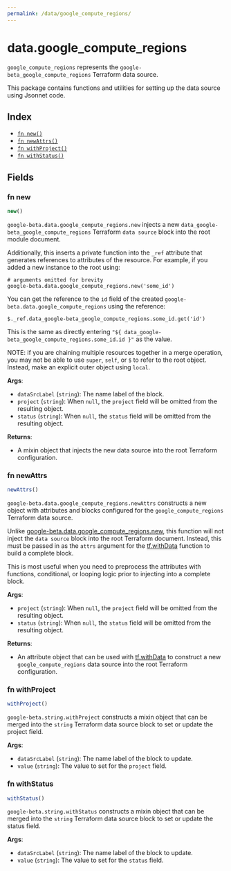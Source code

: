 ```yaml
---
permalink: /data/google_compute_regions/
---
```


# data.google_compute_regions

`google_compute_regions` represents the `google-beta_google_compute_regions` Terraform data source.



This package contains functions and utilities for setting up the data source using Jsonnet code.


## Index

* [`fn new()`](#fn-new)
* [`fn newAttrs()`](#fn-newattrs)
* [`fn withProject()`](#fn-withproject)
* [`fn withStatus()`](#fn-withstatus)

## Fields

### fn new

```ts
new()
```


`google-beta.data.google_compute_regions.new` injects a new `data_google-beta_google_compute_regions` Terraform `data source`
block into the root module document.

Additionally, this inserts a private function into the `_ref` attribute that generates references to attributes of the
resource. For example, if you added a new instance to the root using:

    # arguments omitted for brevity
    google-beta.data.google_compute_regions.new('some_id')

You can get the reference to the `id` field of the created `google-beta.data.google_compute_regions` using the reference:

    $._ref.data_google-beta_google_compute_regions.some_id.get('id')

This is the same as directly entering `"${ data_google-beta_google_compute_regions.some_id.id }"` as the value.

NOTE: if you are chaining multiple resources together in a merge operation, you may not be able to use `super`, `self`,
or `$` to refer to the root object. Instead, make an explicit outer object using `local`.

**Args**:
  - `dataSrcLabel` (`string`): The name label of the block.
  - `project` (`string`):  When `null`, the `project` field will be omitted from the resulting object.
  - `status` (`string`):  When `null`, the `status` field will be omitted from the resulting object.

**Returns**:
- A mixin object that injects the new data source into the root Terraform configuration.


### fn newAttrs

```ts
newAttrs()
```


`google-beta.data.google_compute_regions.newAttrs` constructs a new object with attributes and blocks configured for the `google_compute_regions`
Terraform data source.

Unlike [google-beta.data.google_compute_regions.new](#fn-google_compute_regionsnew), this function will not inject the `data source`
block into the root Terraform document. Instead, this must be passed in as the `attrs` argument for the
[tf.withData](https://github.com/tf-libsonnet/core/tree/main/docs#fn-withdata) function to build a complete block.

This is most useful when you need to preprocess the attributes with functions, conditional, or looping logic prior to
injecting into a complete block.

**Args**:
  - `project` (`string`):  When `null`, the `project` field will be omitted from the resulting object.
  - `status` (`string`):  When `null`, the `status` field will be omitted from the resulting object.

**Returns**:
  - An attribute object that can be used with [tf.withData](https://github.com/tf-libsonnet/core/tree/main/docs#fn-withdata) to construct a new `google_compute_regions` data source into the root Terraform configuration.


### fn withProject

```ts
withProject()
```

`google-beta.string.withProject` constructs a mixin object that can be merged into the `string`
Terraform data source block to set or update the project field.



**Args**:
  - `dataSrcLabel` (`string`): The name label of the block to update.
  - `value` (`string`): The value to set for the `project` field.


### fn withStatus

```ts
withStatus()
```

`google-beta.string.withStatus` constructs a mixin object that can be merged into the `string`
Terraform data source block to set or update the status field.



**Args**:
  - `dataSrcLabel` (`string`): The name label of the block to update.
  - `value` (`string`): The value to set for the `status` field.
